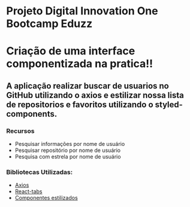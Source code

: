 # Projeto Digital Innovation One Bootcamp Eduzz
# Criação de uma interface componentizada na pratica!!

## A aplicação realizar buscar de usuarios no GitHub utilizando  o axios e estilizar nossa lista de repositorios e favoritos utilizando o styled-components.


### Recursos
- Pesquisar informações por nome de usuário
- Pesquisar repositório por nome de usuário
- Pesquisa com estrela por nome de usuário

### Bibliotecas Utilizadas:

* [Axios](https://www.npmjs.com/package/axios)
* [React-tabs](https://www.npmjs.com/package/react-tabs)
* [Componentes estilizados](https://styled-components.com/)

